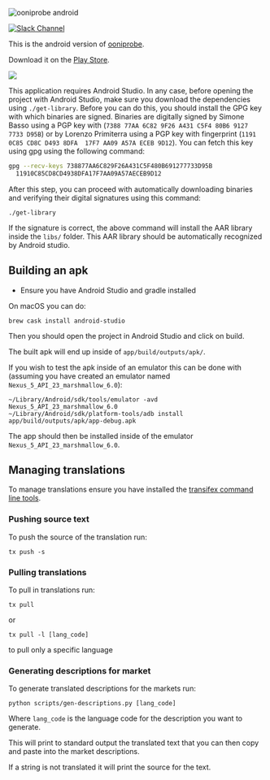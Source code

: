 ![ooniprobe android](assets/title.png)

[![Slack Channel](https://slack.openobservatory.org/badge.svg)](https://slack.openobservatory.org/)

This is the android version of [ooniprobe](https://ooni.torproject.org/).

Download it on the [Play Store](https://play.google.com/store/apps/details?id=org.openobservatory.ooniprobe).

[![](assets/play-store-badge.png)](https://play.google.com/store/apps/details?id=org.openobservatory.ooniprobe)

This application requires Android Studio. In any case, before opening the
project with Android Studio, make sure you download the dependencies using
`./get-library`. Before you can do this, you should install the
GPG key with which binaries are signed. Binaries are digitally signed by
Simone Basso using a PGP key with
(`7388 77AA 6C82 9F26 A431 C5F4 80B6 9127 7733 D95B`)
or by Lorenzo Primiterra using a PGP key with
fingerprint (`1191 0C85 CD8C D493 8DFA  17F7 AA09 A57A ECEB 9D12`). You
can fetch this
key using gpg using the following command:

```bash
gpg --recv-keys 738877AA6C829F26A431C5F480B691277733D95B                       \
  11910C85CD8CD4938DFA17F7AA09A57AECEB9D12
```

After this step, you can proceed with automatically downloading binaries
and verifying their digital signatures using this command:

```
./get-library
```

If the signature is correct, the above command will install the AAR
library inside the `libs/` folder. This AAR library should be automatically
recognized by Android studio.

## Building an apk

* Ensure you have Android Studio and gradle installed

On macOS you can do:

```
brew cask install android-studio
```

Then you should open the project in Android Studio and click on build.

The built apk will end up inside of `app/build/outputs/apk/`.

If you wish to test the apk inside of an emulator this can be done with
(assuming you have created an emulator named
`Nexus_5_API_23_marshmallow_6.0`):

```
~/Library/Android/sdk/tools/emulator -avd Nexus_5_API_23_marshmallow_6.0
~/Library/Android/sdk/platform-tools/adb install app/build/outputs/apk/app-debug.apk
```

The app should then be installed inside of the emulator `Nexus_5_API_23_marshmallow_6.0`.

## Managing translations

To manage translations ensure you have installed the [transifex command line
tools](https://docs.transifex.com/client/installing-the-client).

### Pushing source text

To push the source of the translation run:

```
tx push -s
```

### Pulling translations

To pull in translations run:

```
tx pull
```

or

```
tx pull -l [lang_code]
```

to pull only a specific language


### Generating descriptions for market

To generate translated descriptions for the markets run:

```
python scripts/gen-descriptions.py [lang_code]
```

Where `lang_code` is the language code for the description you want to
generate.

This will print to standard output the translated text that you can then copy
and paste into the market descriptions.

If a string is not translated it will print the source for the text.
